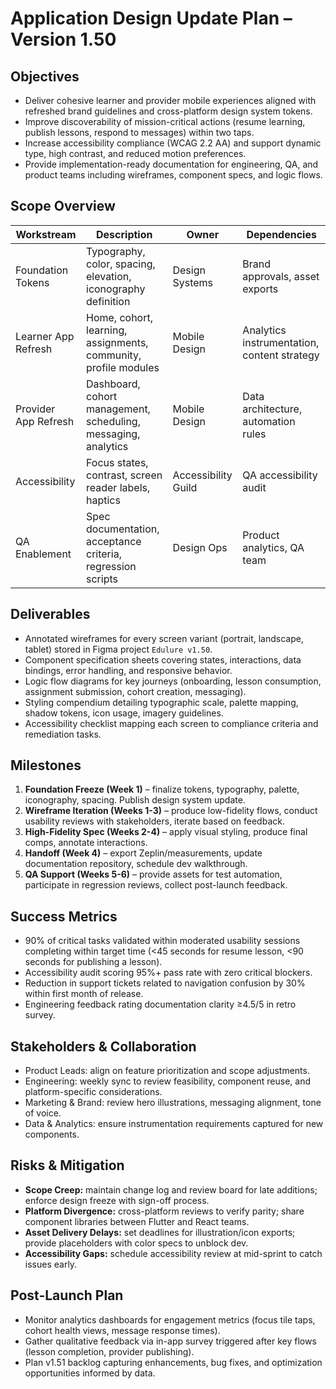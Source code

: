 # Application Design Update Plan – Version 1.50

## Objectives
- Deliver cohesive learner and provider mobile experiences aligned with refreshed brand guidelines and cross-platform design system tokens.
- Improve discoverability of mission-critical actions (resume learning, publish lessons, respond to messages) within two taps.
- Increase accessibility compliance (WCAG 2.2 AA) and support dynamic type, high contrast, and reduced motion preferences.
- Provide implementation-ready documentation for engineering, QA, and product teams including wireframes, component specs, and logic flows.

## Scope Overview
| Workstream | Description | Owner | Dependencies |
| --- | --- | --- | --- |
| Foundation Tokens | Typography, color, spacing, elevation, iconography definition | Design Systems | Brand approvals, asset exports |
| Learner App Refresh | Home, cohort, learning, assignments, community, profile modules | Mobile Design | Analytics instrumentation, content strategy |
| Provider App Refresh | Dashboard, cohort management, scheduling, messaging, analytics | Mobile Design | Data architecture, automation rules |
| Accessibility | Focus states, contrast, screen reader labels, haptics | Accessibility Guild | QA accessibility audit |
| QA Enablement | Spec documentation, acceptance criteria, regression scripts | Design Ops | Product analytics, QA team |

## Deliverables
- Annotated wireframes for every screen variant (portrait, landscape, tablet) stored in Figma project `Edulure v1.50`.
- Component specification sheets covering states, interactions, data bindings, error handling, and responsive behavior.
- Logic flow diagrams for key journeys (onboarding, lesson consumption, assignment submission, cohort creation, messaging).
- Styling compendium detailing typographic scale, palette mapping, shadow tokens, icon usage, imagery guidelines.
- Accessibility checklist mapping each screen to compliance criteria and remediation tasks.

## Milestones
1. **Foundation Freeze (Week 1)** – finalize tokens, typography, palette, iconography, spacing. Publish design system update.
2. **Wireframe Iteration (Weeks 1-3)** – produce low-fidelity flows, conduct usability reviews with stakeholders, iterate based on feedback.
3. **High-Fidelity Spec (Weeks 2-4)** – apply visual styling, produce final comps, annotate interactions.
4. **Handoff (Week 4)** – export Zeplin/measurements, update documentation repository, schedule dev walkthrough.
5. **QA Support (Weeks 5-6)** – provide assets for test automation, participate in regression reviews, collect post-launch feedback.

## Success Metrics
- 90% of critical tasks validated within moderated usability sessions completing within target time (<45 seconds for resume lesson, <90 seconds for publishing a lesson).
- Accessibility audit scoring 95%+ pass rate with zero critical blockers.
- Reduction in support tickets related to navigation confusion by 30% within first month of release.
- Engineering feedback rating documentation clarity ≥4.5/5 in retro survey.

## Stakeholders & Collaboration
- Product Leads: align on feature prioritization and scope adjustments.
- Engineering: weekly sync to review feasibility, component reuse, and platform-specific considerations.
- Marketing & Brand: review hero illustrations, messaging alignment, tone of voice.
- Data & Analytics: ensure instrumentation requirements captured for new components.

## Risks & Mitigation
- **Scope Creep:** maintain change log and review board for late additions; enforce design freeze with sign-off process.
- **Platform Divergence:** cross-platform reviews to verify parity; share component libraries between Flutter and React teams.
- **Asset Delivery Delays:** set deadlines for illustration/icon exports; provide placeholders with color specs to unblock dev.
- **Accessibility Gaps:** schedule accessibility review at mid-sprint to catch issues early.

## Post-Launch Plan
- Monitor analytics dashboards for engagement metrics (focus tile taps, cohort health views, message response times).
- Gather qualitative feedback via in-app survey triggered after key flows (lesson completion, provider publishing).
- Plan v1.51 backlog capturing enhancements, bug fixes, and optimization opportunities informed by data.
